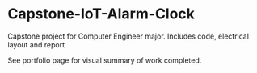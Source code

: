 # Capstone-IoT-Alarm-Clock
Capstone project for Computer Engineer major. Includes code, electrical layout and report

See portfolio page for visual summary of work completed.
